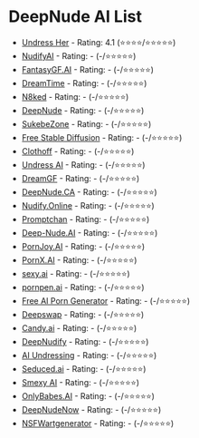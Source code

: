 # DeepNude AI List
* [Undress Her](https://undressher.app) - Rating: 4.1 (⭐⭐⭐⭐/⭐⭐⭐⭐⭐)
* [NudifyAI](https://nudify-ai.online/) - Rating: - (-/⭐⭐⭐⭐⭐)
* [FantasyGF.AI](https://fantasygf.ai/generate-image) - Rating: - (-/⭐⭐⭐⭐⭐)
* [DreamTime](https://www.dreamtime.tech/) - Rating: - (-/⭐⭐⭐⭐⭐)
* [N8ked](https://www.n8ked.app/) - Rating: - (-/⭐⭐⭐⭐⭐)
* [DeepNude](https://deepnude.cc/) - Rating: - (-/⭐⭐⭐⭐⭐)
* [SukebeZone](https://www.sukebezone.com/) - Rating: - (-/⭐⭐⭐⭐⭐)
* [Free Stable Diffusion](https://teletype.in/@hackfreaks/oBOsvUcck5D) - Rating: - (-/⭐⭐⭐⭐⭐)
* [Clothoff](https://clothoff.io/it) - Rating: - (-/⭐⭐⭐⭐⭐)
* [Undress AI](https://undress.app/) - Rating: - (-/⭐⭐⭐⭐⭐)
* [DreamGF](https://dreamgf.ai/) - Rating: - (-/⭐⭐⭐⭐⭐)
* [DeepNude.CA](https://deepnude.ca/) - Rating: - (-/⭐⭐⭐⭐⭐)
* [Nudify.Online](https://www.nudify.online/) - Rating: - (-/⭐⭐⭐⭐⭐)
* [Promptchan](https://promptchan.ai/) - Rating: - (-/⭐⭐⭐⭐⭐)
* [Deep-Nude.AI](https://www.deep-nude.ai/) - Rating: - (-/⭐⭐⭐⭐⭐)
* [PornJoy.AI](https://pornjoy.ai/) - Rating: - (-/⭐⭐⭐⭐⭐)
* [PornX.AI](https://pornx.ai/) - Rating: - (-/⭐⭐⭐⭐⭐)
* [sexy.ai](https://sexy.ai/) - Rating: - (-/⭐⭐⭐⭐⭐)
* [pornpen.ai](https://pornpen.ai/) - Rating: - (-/⭐⭐⭐⭐⭐)
* [Free AI Porn Generator](https://ai-porn.ai/) - Rating: - (-/⭐⭐⭐⭐⭐)
* [Deepswap](https://www.deepswap.ai/) - Rating: - (-/⭐⭐⭐⭐⭐)
* [Candy.ai](https://candy.ai/discover) - Rating: - (-/⭐⭐⭐⭐⭐)
* [DeepNudify](https://deepnudify.com/) - Rating: - (-/⭐⭐⭐⭐⭐)
* [AI Undressing](https://undressing.io/) - Rating: - (-/⭐⭐⭐⭐⭐)
* [Seduced.ai](https://www.seduced.ai/) - Rating: - (-/⭐⭐⭐⭐⭐)
* [Smexy AI](https://www.smexy.ai/) - Rating: - (-/⭐⭐⭐⭐⭐)
* [OnlyBabes.AI](https://www.onlybabes.ai/) - Rating: - (-/⭐⭐⭐⭐⭐)
* [DeepNudeNow](https://deepnudenow.com/) - Rating: - (-/⭐⭐⭐⭐⭐)
* [NSFWartgenerator](https://www.nsfwartgenerator.ai/) - Rating: - (-/⭐⭐⭐⭐⭐)
